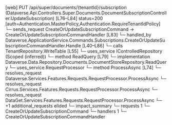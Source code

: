 [web] PUT /api/super/documents/{tenantId}/subscription  (Dataverse.Api.Controllers.Super.Documents.DocumentSubscriptionController.UpdateSubscription)  [L76–L84] status=200 [auth=Authentication.MasterPolicy,Authentication.RequireTenantIdPolicy]
  └─ sends_request CreateOrUpdateSubscriptionCommand -> CreateOrUpdateSubscriptionCommandHandler [L83]
    └─ handled_by Dataverse.ApplicationService.Commands.Subscriptions.CreateOrUpdateSubscriptionCommandHandler.Handle [L40–L86]
      └─ calls TenantRepository.WriteTable [L55]
      └─ uses_service IControlledRepository<DocumentStore> (Scoped (inferred))
        └─ method ReadQuery [L79]
          └─ implementation Dataverse.Data.Repository.Documents.DocumentStoreRepository.ReadQuery
      └─ uses_service RequestProcessor
        └─ method ProcessAsync [L74]
          └─ resolves_request Dataverse.Services.Features.Requests.RequestProcessor.ProcessAsync
          └─ resolves_request Cirrus.Services.Features.Requests.RequestProcessor.ProcessAsync
          └─ resolves_request DataGet.Services.Features.Requests.RequestProcessor.ProcessAsync
          └─ +1 additional_requests elided
  └─ impact_summary
    └─ requests 1
      └─ CreateOrUpdateSubscriptionCommand
    └─ handlers 1
      └─ CreateOrUpdateSubscriptionCommandHandler


